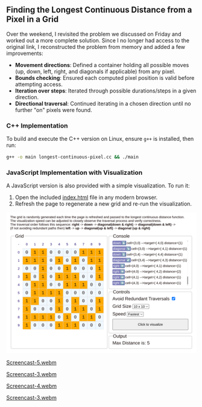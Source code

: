 ## Finding the Longest Continuous Distance from a Pixel in a Grid

Over the weekend, I revisited the problem we discussed on Friday and worked out a more complete solution. Since I no longer had access to the original link, I reconstructed the problem from memory and added a few improvements:

- **Movement directions**: Defined a container holding all possible moves (up, down, left, right, and diagonals if applicable) from any pixel.
- **Bounds checking**: Ensured each computed pixel position is valid before attempting access.
- **Iteration over steps**: Iterated through possible durations/steps in a given direction.
- **Directional traversal**: Continued iterating in a chosen direction until no further "on" pixels were found.

### C++ Implementation  

To build and execute the C++ version on Linux, ensure `g++` is installed, then run:

```bash
g++ -o main longest-continuous-pixel.cc && ./main
```  

### JavaScript Implementation with Visualization  

A JavaScript version is also provided with a simple visualization. To run it:  

1. Open the included [index.html](index.html) file in any modern browser.  
2. Refresh the page to regenerate a new grid and re-run the visualization.  

![Visualization](./images/Screenshot-1.png "Screenshot")

[Screencast-5.webm](https://github.com/user-attachments/assets/cc24fc39-47f3-48e2-9d40-932f93082c91)

[Screencast-3.webm](https://github.com/user-attachments/assets/207656d5-eb4f-4cf6-93fb-1e7977a5e7fd)

[Screencast-4.webm](https://github.com/user-attachments/assets/d939d1fb-e1fc-4ddd-a7b4-84322e8bfa16)

[Screencast-3.webm](https://github.com/user-attachments/assets/79e6679d-64d1-4129-964f-f1c1ab78eb6e)
